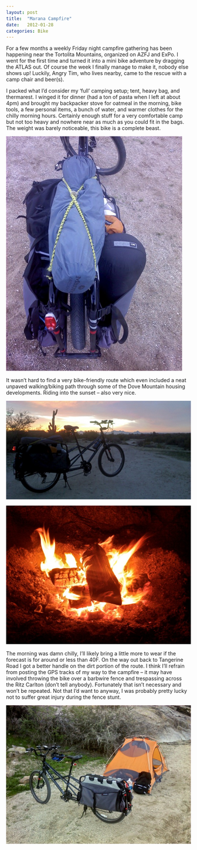 ```yaml
---
layout: post
title:  "Marana Campfire"
date:   2012-01-28
categories: Bike
---
```


For a few months a weekly Friday night campfire gathering has been happening near the Tortolita Mountains, organized on AZFJ and ExPo. I went for the first time and turned it into a mini bike adventure by dragging the ATLAS out. Of course the week I finally manage to make it, nobody else shows up! Luckily, Angry Tim, who lives nearby, came to the rescue with a camp chair and beer(s).

I packed what I’d consider my ‘full’ camping setup; tent, heavy bag, and thermarest. I winged it for dinner (had a ton of pasta when I left at about 4pm) and brought my backpacker stove for oatmeal in the morning, bike tools, a few personal items, a bunch of water, and warmer clothes for the chilly morning hours. Certainly enough stuff for a very comfortable camp but not too heavy and nowhere near as much as you could fit in the bags. The weight was barely noticeable, this bike is a complete beast.

![](/assets/img/2012-01-28-marana/0128120910.jpg)

It wasn’t hard to find a very bike-friendly route which even included a neat unpaved walking/biking path through some of the Dove Mountain housing developments. Riding into the sunset – also very nice.


![](/assets/img/2012-01-28-marana/0127121756a.jpg)

![](/assets/img/2012-01-28-marana/0127122110.jpg)

The morning was damn chilly, I’ll likely bring a little more to wear if the forecast is for around or less than 40F. On the way out back to Tangerine Road I got a better handle on the dirt portion of the route. I think I’ll refrain from posting the GPS tracks of my way to the campfire – it may have involved throwing the bike over a barbwire fence and trespassing across the Ritz Carlton (don’t tell anybody). Fortunately that isn’t necessary and won’t be repeated. Not that I’d want to anyway, I was probably pretty lucky not to suffer great injury during the fence stunt.

![](/assets/img/2012-01-28-marana/2012.01.28.jpg)